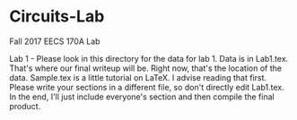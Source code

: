 # Circuits-Lab
Fall 2017 EECS 170A Lab

Lab 1 - Please look in this directory for the data for lab 1. Data is in Lab1.tex. That's where our final writeup will be. Right now, that's the location of the data. Sample.tex is a little tutorial on LaTeX. I advise reading that first. Please write your sections in a different file, so don't directly edit Lab1.tex. In the end, I'll just include everyone's section and then compile the final product.
